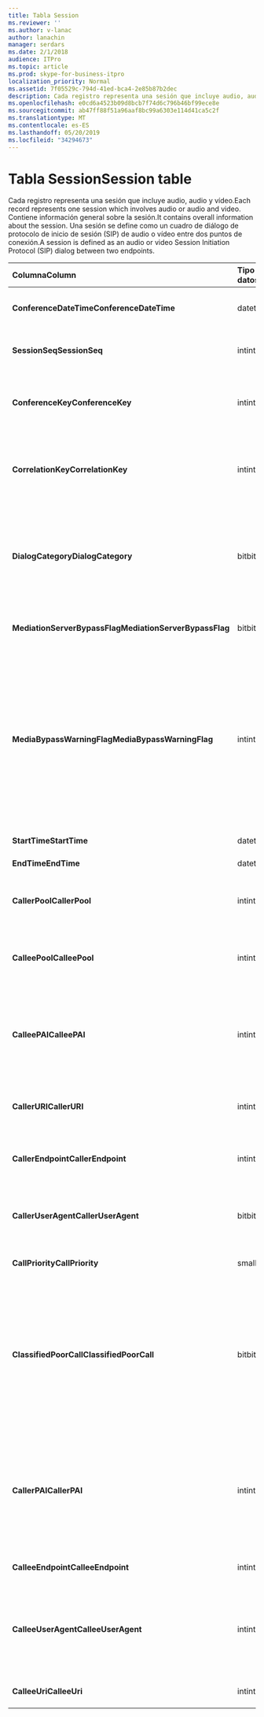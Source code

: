 ```yaml
---
title: Tabla Session
ms.reviewer: ''
ms.author: v-lanac
author: lanachin
manager: serdars
ms.date: 2/1/2018
audience: ITPro
ms.topic: article
ms.prod: skype-for-business-itpro
localization_priority: Normal
ms.assetid: 7f05529c-794d-41ed-bca4-2e85b87b2dec
description: Cada registro representa una sesión que incluye audio, audio y vídeo. Contiene información general sobre la sesión. Una sesión se define como un cuadro de diálogo de protocolo de inicio de sesión (SIP) de audio o vídeo entre dos puntos de conexión.
ms.openlocfilehash: e0cd6a4523b09d8bcb7f74d6c796b46bf99ece8e
ms.sourcegitcommit: ab47ff88f51a96aaf8bc99a6303e114d41ca5c2f
ms.translationtype: MT
ms.contentlocale: es-ES
ms.lasthandoff: 05/20/2019
ms.locfileid: "34294673"
---
```

# <a name="session-table"></a><span data-ttu-id="36c8c-105">Tabla Session</span><span class="sxs-lookup"><span data-stu-id="36c8c-105">Session table</span></span>
 
<span data-ttu-id="36c8c-106">Cada registro representa una sesión que incluye audio, audio y vídeo.</span><span class="sxs-lookup"><span data-stu-id="36c8c-106">Each record represents one session which involves audio or audio and video.</span></span> <span data-ttu-id="36c8c-107">Contiene información general sobre la sesión.</span><span class="sxs-lookup"><span data-stu-id="36c8c-107">It contains overall information about the session.</span></span> <span data-ttu-id="36c8c-108">Una sesión se define como un cuadro de diálogo de protocolo de inicio de sesión (SIP) de audio o vídeo entre dos puntos de conexión.</span><span class="sxs-lookup"><span data-stu-id="36c8c-108">A session is defined as an audio or video Session Initiation Protocol (SIP) dialog between two endpoints.</span></span>
  
|<span data-ttu-id="36c8c-109">**Columna**</span><span class="sxs-lookup"><span data-stu-id="36c8c-109">**Column**</span></span>|<span data-ttu-id="36c8c-110">**Tipo de datos**</span><span class="sxs-lookup"><span data-stu-id="36c8c-110">**Data Type**</span></span>|<span data-ttu-id="36c8c-111">**Clave o índice**</span><span class="sxs-lookup"><span data-stu-id="36c8c-111">**Key/Index**</span></span>|<span data-ttu-id="36c8c-112">**Detalles**</span><span class="sxs-lookup"><span data-stu-id="36c8c-112">**Details**</span></span>|
|:-----|:-----|:-----|:-----|
|<span data-ttu-id="36c8c-113">**ConferenceDateTime**</span><span class="sxs-lookup"><span data-stu-id="36c8c-113">**ConferenceDateTime**</span></span> <br/> |<span data-ttu-id="36c8c-114">datetime</span><span class="sxs-lookup"><span data-stu-id="36c8c-114">datetime</span></span>  <br/> |<span data-ttu-id="36c8c-115">Primary</span><span class="sxs-lookup"><span data-stu-id="36c8c-115">Primary</span></span>  <br/> |<span data-ttu-id="36c8c-116">Se hace referencia a ella desde la [tabla de diálogo](dialog.md).</span><span class="sxs-lookup"><span data-stu-id="36c8c-116">Referenced from the [Dialog table](dialog.md).</span></span>  <br/> |
|<span data-ttu-id="36c8c-117">**SessionSeq**</span><span class="sxs-lookup"><span data-stu-id="36c8c-117">**SessionSeq**</span></span> <br/> |<span data-ttu-id="36c8c-118">int</span><span class="sxs-lookup"><span data-stu-id="36c8c-118">int</span></span>  <br/> |<span data-ttu-id="36c8c-119">Primary</span><span class="sxs-lookup"><span data-stu-id="36c8c-119">Primary</span></span>  <br/> |<span data-ttu-id="36c8c-120">Se hace referencia a ella desde la [tabla de diálogo](dialog.md).</span><span class="sxs-lookup"><span data-stu-id="36c8c-120">Referenced from the [Dialog table](dialog.md).</span></span>  <br/> |
|<span data-ttu-id="36c8c-121">**ConferenceKey**</span><span class="sxs-lookup"><span data-stu-id="36c8c-121">**ConferenceKey**</span></span> <br/> |<span data-ttu-id="36c8c-122">int</span><span class="sxs-lookup"><span data-stu-id="36c8c-122">int</span></span>  <br/> |<span data-ttu-id="36c8c-123">Extranjero</span><span class="sxs-lookup"><span data-stu-id="36c8c-123">Foreign</span></span>  <br/> |<span data-ttu-id="36c8c-124">Tecla de conferencia.</span><span class="sxs-lookup"><span data-stu-id="36c8c-124">Conference key.</span></span> <span data-ttu-id="36c8c-125">Se hace referencia a ella desde la [tabla de conferencia](conference.md).</span><span class="sxs-lookup"><span data-stu-id="36c8c-125">Referenced from the [Conference table](conference.md).</span></span>  <br/> |
|<span data-ttu-id="36c8c-126">**CorrelationKey**</span><span class="sxs-lookup"><span data-stu-id="36c8c-126">**CorrelationKey**</span></span> <br/> |<span data-ttu-id="36c8c-127">int</span><span class="sxs-lookup"><span data-stu-id="36c8c-127">int</span></span>  <br/> |<span data-ttu-id="36c8c-128">Extranjero</span><span class="sxs-lookup"><span data-stu-id="36c8c-128">Foreign</span></span>  <br/> |<span data-ttu-id="36c8c-129">Clave de correlación.</span><span class="sxs-lookup"><span data-stu-id="36c8c-129">Correlation key.</span></span> <span data-ttu-id="36c8c-130">Se hace referencia a ella desde la [tabla SessionCorrelation](sessioncorrelation.md).</span><span class="sxs-lookup"><span data-stu-id="36c8c-130">Referenced from the [SessionCorrelation table](sessioncorrelation.md).</span></span>  <br/> |
|<span data-ttu-id="36c8c-131">**DialogCategory**</span><span class="sxs-lookup"><span data-stu-id="36c8c-131">**DialogCategory**</span></span> <br/> |<span data-ttu-id="36c8c-132">bit</span><span class="sxs-lookup"><span data-stu-id="36c8c-132">bit</span></span>  <br/> | <br/> |<span data-ttu-id="36c8c-133">Categoría de cuadro de diálogo; 0 es la pierna del servidor de Skype empresarial Server. 1 es el servidor de mediación para la puerta de la puerta de enlace RTC.</span><span class="sxs-lookup"><span data-stu-id="36c8c-133">Dialog category; 0 is Skype for Business Server to Mediation Server leg; 1 is Mediation Server to PSTN gateway leg.</span></span>  <br/> |
|<span data-ttu-id="36c8c-134">**MediationServerBypassFlag**</span><span class="sxs-lookup"><span data-stu-id="36c8c-134">**MediationServerBypassFlag**</span></span> <br/> |<span data-ttu-id="36c8c-135">bit</span><span class="sxs-lookup"><span data-stu-id="36c8c-135">bit</span></span>  <br/> ||<span data-ttu-id="36c8c-136">Marcador que indica si la llamada se ha omitido o no.</span><span class="sxs-lookup"><span data-stu-id="36c8c-136">Flag indicating if the call was bypassed or not.</span></span>  <br/> |
|<span data-ttu-id="36c8c-137">**MediaBypassWarningFlag**</span><span class="sxs-lookup"><span data-stu-id="36c8c-137">**MediaBypassWarningFlag**</span></span> <br/> |<span data-ttu-id="36c8c-138">int</span><span class="sxs-lookup"><span data-stu-id="36c8c-138">int</span></span>  <br/> ||<span data-ttu-id="36c8c-139">Este campo, si está presente, indica por qué no se omitió una llamada, incluso si los identificadores de omisión coinciden.</span><span class="sxs-lookup"><span data-stu-id="36c8c-139">This field, if present, indicates why a call was not bypassed even if the bypass IDs matched.</span></span> <span data-ttu-id="36c8c-140">En Skype empresarial Server, solo se define un valor.</span><span class="sxs-lookup"><span data-stu-id="36c8c-140">For Skype for Business Server, only one value is defined.</span></span>  <br/> <span data-ttu-id="36c8c-141">0x0001: identificador de omisión desconocido para el adaptador de red predeterminado.</span><span class="sxs-lookup"><span data-stu-id="36c8c-141">0x0001 - Unknown bypass ID for Default network adapter.</span></span>  <br/> |
|<span data-ttu-id="36c8c-142">**StartTime**</span><span class="sxs-lookup"><span data-stu-id="36c8c-142">**StartTime**</span></span> <br/> |<span data-ttu-id="36c8c-143">datetime</span><span class="sxs-lookup"><span data-stu-id="36c8c-143">datetime</span></span>  <br/> | <br/> |<span data-ttu-id="36c8c-144">Hora de inicio de la llamada.</span><span class="sxs-lookup"><span data-stu-id="36c8c-144">Call start time.</span></span>  <br/> |
|<span data-ttu-id="36c8c-145">**EndTime**</span><span class="sxs-lookup"><span data-stu-id="36c8c-145">**EndTime**</span></span> <br/> |<span data-ttu-id="36c8c-146">datetime</span><span class="sxs-lookup"><span data-stu-id="36c8c-146">datetime</span></span>  <br/> | <br/> |<span data-ttu-id="36c8c-147">Hora de finalización de la llamada.</span><span class="sxs-lookup"><span data-stu-id="36c8c-147">Call end time.</span></span>  <br/> |
|<span data-ttu-id="36c8c-148">**CallerPool**</span><span class="sxs-lookup"><span data-stu-id="36c8c-148">**CallerPool**</span></span> <br/> |<span data-ttu-id="36c8c-149">int</span><span class="sxs-lookup"><span data-stu-id="36c8c-149">int</span></span>  <br/> |<span data-ttu-id="36c8c-150">Extranjero</span><span class="sxs-lookup"><span data-stu-id="36c8c-150">Foreign</span></span>  <br/> |<span data-ttu-id="36c8c-151">El grupo de la persona que llama.</span><span class="sxs-lookup"><span data-stu-id="36c8c-151">The pool of the caller.</span></span> <span data-ttu-id="36c8c-152">Se hace referencia a ella desde la [tabla Pool](pool.md).</span><span class="sxs-lookup"><span data-stu-id="36c8c-152">Referenced from the [Pool table](pool.md).</span></span>  <br/> |
|<span data-ttu-id="36c8c-153">**CalleePool**</span><span class="sxs-lookup"><span data-stu-id="36c8c-153">**CalleePool**</span></span> <br/> |<span data-ttu-id="36c8c-154">int</span><span class="sxs-lookup"><span data-stu-id="36c8c-154">int</span></span>  <br/> |<span data-ttu-id="36c8c-155">Extranjero</span><span class="sxs-lookup"><span data-stu-id="36c8c-155">Foreign</span></span>  <br/> |<span data-ttu-id="36c8c-156">La piscina del receptor de la llamada.</span><span class="sxs-lookup"><span data-stu-id="36c8c-156">The pool of the call receiver.</span></span> <span data-ttu-id="36c8c-157">Se hace referencia a ella desde la [tabla Pool](pool.md).</span><span class="sxs-lookup"><span data-stu-id="36c8c-157">Referenced from the [Pool table](pool.md).</span></span>  <br/> |
|<span data-ttu-id="36c8c-158">**CalleePAI**</span><span class="sxs-lookup"><span data-stu-id="36c8c-158">**CalleePAI**</span></span> <br/> |<span data-ttu-id="36c8c-159">int</span><span class="sxs-lookup"><span data-stu-id="36c8c-159">int</span></span>  <br/> |<span data-ttu-id="36c8c-160">Extranjero</span><span class="sxs-lookup"><span data-stu-id="36c8c-160">Foreign</span></span>  <br/> |<span data-ttu-id="36c8c-161">URI de SIP en la identidad declarada por SIP (PAI) del punto final de recepción.</span><span class="sxs-lookup"><span data-stu-id="36c8c-161">SIP URI in the SIP p-asserted identity (PAI) of the receiving endpoint.</span></span> <span data-ttu-id="36c8c-162">Se hace referencia a ella desde la [tabla de usuario](user-0.md).</span><span class="sxs-lookup"><span data-stu-id="36c8c-162">Referenced from the [User table](user-0.md).</span></span>  <br/> |
|<span data-ttu-id="36c8c-163">**CallerURI**</span><span class="sxs-lookup"><span data-stu-id="36c8c-163">**CallerURI**</span></span> <br/> |<span data-ttu-id="36c8c-164">int</span><span class="sxs-lookup"><span data-stu-id="36c8c-164">int</span></span>  <br/> |<span data-ttu-id="36c8c-165">Extranjero</span><span class="sxs-lookup"><span data-stu-id="36c8c-165">Foreign</span></span>  <br/> |<span data-ttu-id="36c8c-166">URI de la persona que llama.</span><span class="sxs-lookup"><span data-stu-id="36c8c-166">Caller's URI.</span></span> <span data-ttu-id="36c8c-167">Se hace referencia a ella desde la [tabla de usuario](user-0.md).</span><span class="sxs-lookup"><span data-stu-id="36c8c-167">Referenced from the [User table](user-0.md).</span></span>  <br/> |
|<span data-ttu-id="36c8c-168">**CallerEndpoint**</span><span class="sxs-lookup"><span data-stu-id="36c8c-168">**CallerEndpoint**</span></span> <br/> |<span data-ttu-id="36c8c-169">int</span><span class="sxs-lookup"><span data-stu-id="36c8c-169">int</span></span>  <br/> |<span data-ttu-id="36c8c-170">Extranjero</span><span class="sxs-lookup"><span data-stu-id="36c8c-170">Foreign</span></span>  <br/> |<span data-ttu-id="36c8c-171">Extremo de la persona que llama.</span><span class="sxs-lookup"><span data-stu-id="36c8c-171">Caller's endpoint.</span></span> <span data-ttu-id="36c8c-172">Se hace referencia a ella desde la [tabla de extremos](endpoint.md).</span><span class="sxs-lookup"><span data-stu-id="36c8c-172">Referenced from the [Endpoint table](endpoint.md).</span></span>  <br/> |
|<span data-ttu-id="36c8c-173">**CallerUserAgent**</span><span class="sxs-lookup"><span data-stu-id="36c8c-173">**CallerUserAgent**</span></span> <br/> |<span data-ttu-id="36c8c-174">bit</span><span class="sxs-lookup"><span data-stu-id="36c8c-174">bit</span></span>  <br/> |<span data-ttu-id="36c8c-175">Extranjero</span><span class="sxs-lookup"><span data-stu-id="36c8c-175">Foreign</span></span>  <br/> |<span data-ttu-id="36c8c-176">Agente de usuario del autor de la llamada.</span><span class="sxs-lookup"><span data-stu-id="36c8c-176">Caller's user agent.</span></span> <span data-ttu-id="36c8c-177">Se hace referencia a ella desde la [tabla UserAgent](useragent.md).</span><span class="sxs-lookup"><span data-stu-id="36c8c-177">Referenced from the [UserAgent table](useragent.md).</span></span>  <br/> |
|<span data-ttu-id="36c8c-178">**CallPriority**</span><span class="sxs-lookup"><span data-stu-id="36c8c-178">**CallPriority**</span></span> <br/> |<span data-ttu-id="36c8c-179">smallint</span><span class="sxs-lookup"><span data-stu-id="36c8c-179">smallint</span></span>  <br/> ||<span data-ttu-id="36c8c-180">La prioridad de esta llamada.</span><span class="sxs-lookup"><span data-stu-id="36c8c-180">The priority of this call.</span></span>  <br/> |
|<span data-ttu-id="36c8c-181">**ClassifiedPoorCall**</span><span class="sxs-lookup"><span data-stu-id="36c8c-181">**ClassifiedPoorCall**</span></span> <br/> |<span data-ttu-id="36c8c-182">bit</span><span class="sxs-lookup"><span data-stu-id="36c8c-182">bit</span></span>  <br/> ||<span data-ttu-id="36c8c-183">Esta columna ha quedado obsoleta y no se usa en Skype empresarial Server.</span><span class="sxs-lookup"><span data-stu-id="36c8c-183">This column has been deprecated and is not used in Skype for Business Server.</span></span> <span data-ttu-id="36c8c-184">En su lugar, esta información se notifica en una base de líneas por medios.</span><span class="sxs-lookup"><span data-stu-id="36c8c-184">Instead, this information is reported on a per-media line bases.</span></span> <span data-ttu-id="36c8c-185">Para obtener más información, consulte la [tabla MediaLine](medialine-0.md) .</span><span class="sxs-lookup"><span data-stu-id="36c8c-185">Refer to the [MediaLine table](medialine-0.md) for more information.</span></span> <br/> |
|<span data-ttu-id="36c8c-186">**CallerPAI**</span><span class="sxs-lookup"><span data-stu-id="36c8c-186">**CallerPAI**</span></span> <br/> |<span data-ttu-id="36c8c-187">int</span><span class="sxs-lookup"><span data-stu-id="36c8c-187">int</span></span>  <br/> |<span data-ttu-id="36c8c-188">Extranjero</span><span class="sxs-lookup"><span data-stu-id="36c8c-188">Foreign</span></span>  <br/> |<span data-ttu-id="36c8c-189">P-asserted-identidad del usuario que realizó la llamada.</span><span class="sxs-lookup"><span data-stu-id="36c8c-189">P-Asserted-Identity of the user who placed the call.</span></span> <span data-ttu-id="36c8c-190">La identidad de aserción de P (PAI) se usa para transmitir la verdadera identidad del usuario que realizó la llamada.</span><span class="sxs-lookup"><span data-stu-id="36c8c-190">The P-Asserted-Identity (PAI) is used to convey the true identity of the user who placed the call.</span></span>  <br/> |
|<span data-ttu-id="36c8c-191">**CalleeEndpoint**</span><span class="sxs-lookup"><span data-stu-id="36c8c-191">**CalleeEndpoint**</span></span> <br/> |<span data-ttu-id="36c8c-192">int</span><span class="sxs-lookup"><span data-stu-id="36c8c-192">int</span></span>  <br/> |<span data-ttu-id="36c8c-193">Extranjero</span><span class="sxs-lookup"><span data-stu-id="36c8c-193">Foreign</span></span>  <br/> |<span data-ttu-id="36c8c-194">Extremo que recibió la llamada.</span><span class="sxs-lookup"><span data-stu-id="36c8c-194">Endpoint that received the call.</span></span>  <br/> |
|<span data-ttu-id="36c8c-195">**CalleeUserAgent**</span><span class="sxs-lookup"><span data-stu-id="36c8c-195">**CalleeUserAgent**</span></span> <br/> |<span data-ttu-id="36c8c-196">int</span><span class="sxs-lookup"><span data-stu-id="36c8c-196">int</span></span>  <br/> |<span data-ttu-id="36c8c-197">Extranjero</span><span class="sxs-lookup"><span data-stu-id="36c8c-197">Foreign</span></span>  <br/> |<span data-ttu-id="36c8c-198">Agente de usuario empleado por el usuario que recibió la llamada.</span><span class="sxs-lookup"><span data-stu-id="36c8c-198">User agent employed by the user who received the call.</span></span> <span data-ttu-id="36c8c-199">Los agentes de usuario representan el dispositivo de extremo cliente.</span><span class="sxs-lookup"><span data-stu-id="36c8c-199">User agents represent the client endpoint device.</span></span>  <br/> |
|<span data-ttu-id="36c8c-200">**CalleeUri**</span><span class="sxs-lookup"><span data-stu-id="36c8c-200">**CalleeUri**</span></span> <br/> |<span data-ttu-id="36c8c-201">int</span><span class="sxs-lookup"><span data-stu-id="36c8c-201">int</span></span>  <br/> |<span data-ttu-id="36c8c-202">Extranjero</span><span class="sxs-lookup"><span data-stu-id="36c8c-202">Foreign</span></span>  <br/> |<span data-ttu-id="36c8c-203">URI SIP del usuario que recibió la llamada.</span><span class="sxs-lookup"><span data-stu-id="36c8c-203">SIP URI of the user who received the call.</span></span>  <br/> |
   


